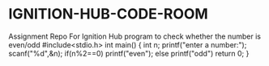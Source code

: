 # IGNITION-HUB-CODE-ROOM
Assignment Repo For Ignition Hub
program to check whether the number is even/odd
#include<stdio.h>
int main()
{
int n;
printf("enter a number:");
scanf("%d",&n);
if(n%2==0)
printf("even");
else
printf("odd")
return 0;
}
